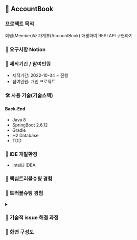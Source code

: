 ## 📌 AccountBook

###  프로젝트 목적 
회원(Member)와 가계부(AccountBook) 매핑하여 RESTAPI 구현하기

### 📌 요구사항 Notion


### 📌 제작기간 / 참여인원
+ 제작기간: 2022-10-04 ~ 진행
+ 참여인원: 개인 프로젝트

### 🛠 사용 기술(기술스택)
#### Back-End
+ Java 8
+ SpringBoot 2.6.12
+ Gradle
+ H2 Database
+ TDD

### 📌 IDE 개발환경
+ InteliJ IDEA

### 📌 핵심트러블슈팅 경험

### 📌 트러블슈팅 경험

<details>
<summary></summary>
<div markdown="1">


</div>
</details> 


### 📌 기술적 issue 해결 과정


### 📌 화면 구성도

  


